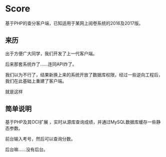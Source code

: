 # Score
基于PHP的查分客户端，已知适用于某网上阅卷系统的2016及2017版。

## 来历
出于方便广大同学，我们开发了上一代客户端。

后来那套系统炸了……连同API炸了。

我们以为不行了，结果新换上来的系统开放了数据库权限，经过一些逆向工程后，我们在此基础上重建了客户端。

就是这样

## 简单说明
基于PHP及其OCI扩展 ，实时从源库查询成绩，并通过MySQL数据库缓存一些静态参数。

前台输入考号，然后可以查询分数。

后台嘛……没有后台。